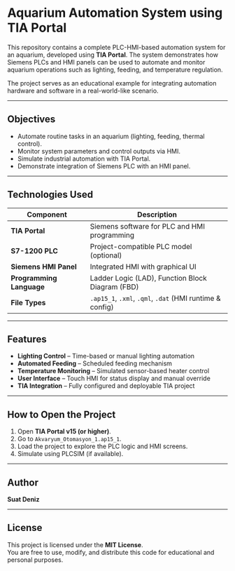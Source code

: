 # Aquarium Automation System using TIA Portal 

This repository contains a complete PLC-HMI-based automation system for an aquarium, developed using **TIA Portal**. The system demonstrates how Siemens PLCs and HMI panels can be used to automate and monitor aquarium operations such as lighting, feeding, and temperature regulation.

The project serves as an educational example for integrating automation hardware and software in a real-world-like scenario.

---

## Objectives

- Automate routine tasks in an aquarium (lighting, feeding, thermal control).
- Monitor system parameters and control outputs via HMI.
- Simulate industrial automation with TIA Portal.
- Demonstrate integration of Siemens PLC with an HMI panel.

---

## Technologies Used

| Component | Description |
|----------|-------------|
| **TIA Portal** | Siemens software for PLC and HMI programming |
| **S7-1200 PLC** | Project-compatible PLC model (optional) |
| **Siemens HMI Panel** | Integrated HMI with graphical UI |
| **Programming Language** | Ladder Logic (LAD), Function Block Diagram (FBD) |
| **File Types** | `.ap15_1`, `.xml`, `.qml`, `.dat` (HMI runtime & config) |

---

## Features

- **Lighting Control** – Time-based or manual lighting automation
- **Automated Feeding** – Scheduled feeding mechanism
- **Temperature Monitoring** – Simulated sensor-based heater control
- **User Interface** – Touch HMI for status display and manual override
- **TIA Integration** – Fully configured and deployable TIA project

---

## How to Open the Project

1. Open **TIA Portal v15 (or higher)**.
2. Go to `Akvaryum_Otomasyon_1.ap15_1`.
3. Load the project to explore the PLC logic and HMI screens.
4. Simulate using PLCSIM (if available).

---

## Author

**Suat Deniz**  

---

## License

This project is licensed under the **MIT License**.  
You are free to use, modify, and distribute this code for educational and personal purposes.



